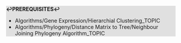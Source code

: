 <div style="margin:2em; background-color: #e0e0e0;">

<strong>↩PREREQUISITES↩</strong>

 * Algorithms/Gene Expression/Hierarchial Clustering_TOPIC
 * Algorithms/Phylogeny/Distance Matrix to Tree/Neighbour Joining Phylogeny Algorithm_TOPIC

</div>

